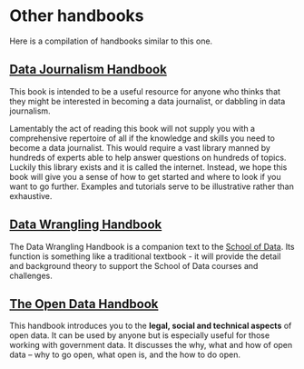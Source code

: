 # Other handbooks

Here is a compilation of handbooks similar to this one.

## [Data Journalism Handbook](http://datajournalismhandbook.org/)

This book is intended to be a useful resource for anyone who thinks that they might be interested in becoming a data journalist, or dabbling in data journalism.

Lamentably the act of reading this book will not supply you with a comprehensive repertoire of all if the knowledge and skills you need to become a data journalist. This would require a vast library manned by hundreds of experts able to help answer questions on hundreds of topics. Luckily this library exists and it is called the internet. Instead, we hope this book will give you a sense of how to get started and where to look if you want to go further. Examples and tutorials serve to be illustrative rather than exhaustive.

## [Data Wrangling Handbook](http://handbook.schoolofdata.org/)

The Data Wrangling Handbook is a companion text to the [School of
Data](http://schoolofdata.org/). Its function is something like a traditional
textbook - it will provide the detail and background theory to support the
School of Data courses and challenges.

## [The Open Data Handbook](http://opendatahandbook.org/)

This handbook introduces you to the **legal, social and technical aspects** of open data. It can be used by anyone but is especially useful for those working with government data. It discusses the why, what and how of open data – why to go open, what open is, and the how to do open.

